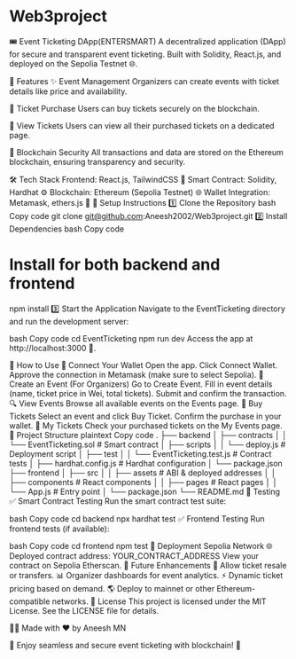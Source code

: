# Web3project
🎟️ Event Ticketing DApp(ENTERSMART)
A decentralized application (DApp) for secure and transparent event ticketing. Built with Solidity, React.js, and deployed on the Sepolia Testnet 🌐.

🚀 Features
✨ Event Management
Organizers can create events with ticket details like price and availability.

🎫 Ticket Purchase
Users can buy tickets securely on the blockchain.

📜 View Tickets
Users can view all their purchased tickets on a dedicated page.

🔐 Blockchain Security
All transactions and data are stored on the Ethereum blockchain, ensuring transparency and security.

🛠️ Tech Stack
Frontend: React.js, TailwindCSS 🌈
Smart Contract: Solidity, Hardhat ⚙️
Blockchain: Ethereum (Sepolia Testnet) 🌐
Wallet Integration: Metamask, ethers.js 🔗
🔧 Setup Instructions
1️⃣ Clone the Repository
bash
Copy code
git clone git@github.com:Aneesh2002/Web3project.git
2️⃣ Install Dependencies
bash
Copy code
# Install for both backend and frontend
npm install
3️⃣ Start the Application
Navigate to the EventTicketing directory and run the development server:

bash
Copy code
cd EventTicketing
npm run dev
Access the app at http://localhost:3000 🚀.

🌟 How to Use
🎯 Connect Your Wallet
Open the app.
Click Connect Wallet.
Approve the connection in Metamask (make sure to select Sepolia).
🎤 Create an Event (For Organizers)
Go to Create Event.
Fill in event details (name, ticket price in Wei, total tickets).
Submit and confirm the transaction.
🔍 View Events
Browse all available events on the Events page.
🛒 Buy Tickets
Select an event and click Buy Ticket.
Confirm the purchase in your wallet.
📂 My Tickets
Check your purchased tickets on the My Events page.
📂 Project Structure
plaintext
Copy code
.
├── backend
│   ├── contracts
│   │   └── EventTicketing.sol      # Smart contract
│   ├── scripts
│   │   └── deploy.js               # Deployment script
│   ├── test
│   │   └── EventTicketing.test.js  # Contract tests
│   ├── hardhat.config.js           # Hardhat configuration
│   └── package.json
├── frontend
│   ├── src
│   │   ├── assets                  # ABI & deployed addresses
│   │   ├── components              # React components
│   │   ├── pages                   # React pages
│   │   └── App.js                  # Entry point
│   └── package.json
└── README.md
🧪 Testing
✅ Smart Contract Testing
Run the smart contract test suite:

bash
Copy code
cd backend
npx hardhat test
✅ Frontend Testing
Run frontend tests (if available):

bash
Copy code
cd frontend
npm test
🚀 Deployment
Sepolia Network 🌐
Deployed contract address: YOUR_CONTRACT_ADDRESS
View your contract on Sepolia Etherscan.
🎯 Future Enhancements
🔄 Allow ticket resale or transfers.
📊 Organizer dashboards for event analytics.
⚡ Dynamic ticket pricing based on demand.
🌎 Deploy to mainnet or other Ethereum-compatible networks.
📜 License
This project is licensed under the MIT License. See the LICENSE file for details.

👨‍💻 Made with ❤️ by Aneesh MN

🎉 Enjoy seamless and secure event ticketing with blockchain! 🎉
